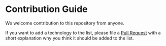 # Contribution Guide

We welcome contribution to this repository from anyone.

If you want to add a technology to the list, please file a [Pull Request](https://github.com/gvenzl/free-oracle-for-devs/pulls) with a short explanation why you think it should be added to the list.
